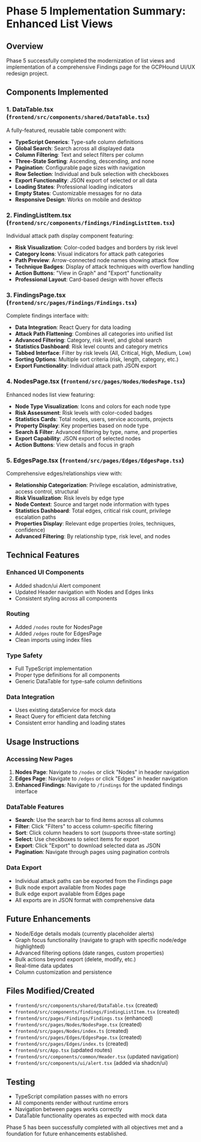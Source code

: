 # Phase 5 Implementation Summary: Enhanced List Views

## Overview
Phase 5 successfully completed the modernization of list views and implementation of a comprehensive Findings page for the GCPHound UI/UX redesign project.

## Components Implemented

### 1. DataTable.tsx (`frontend/src/components/shared/DataTable.tsx`)
A fully-featured, reusable table component with:
- **TypeScript Generics**: Type-safe column definitions
- **Global Search**: Search across all displayed data
- **Column Filtering**: Text and select filters per column
- **Three-State Sorting**: Ascending, descending, and none
- **Pagination**: Configurable page sizes with navigation
- **Row Selection**: Individual and bulk selection with checkboxes
- **Export Functionality**: JSON export of selected or all data
- **Loading States**: Professional loading indicators
- **Empty States**: Customizable messages for no data
- **Responsive Design**: Works on mobile and desktop

### 2. FindingListItem.tsx (`frontend/src/components/findings/FindingListItem.tsx`)
Individual attack path display component featuring:
- **Risk Visualization**: Color-coded badges and borders by risk level
- **Category Icons**: Visual indicators for attack path categories
- **Path Preview**: Arrow-connected node names showing attack flow
- **Technique Badges**: Display of attack techniques with overflow handling
- **Action Buttons**: "View in Graph" and "Export" functionality
- **Professional Layout**: Card-based design with hover effects

### 3. FindingsPage.tsx (`frontend/src/pages/Findings/Findings.tsx`)
Complete findings interface with:
- **Data Integration**: React Query for data loading
- **Attack Path Flattening**: Combines all categories into unified list
- **Advanced Filtering**: Category, risk level, and global search
- **Statistics Dashboard**: Risk level counts and category metrics
- **Tabbed Interface**: Filter by risk levels (All, Critical, High, Medium, Low)
- **Sorting Options**: Multiple sort criteria (risk, length, category, etc.)
- **Export Functionality**: Individual attack path JSON export

### 4. NodesPage.tsx (`frontend/src/pages/Nodes/NodesPage.tsx`)
Enhanced nodes list view featuring:
- **Node Type Visualization**: Icons and colors for each node type
- **Risk Assessment**: Risk levels with color-coded badges
- **Statistics Cards**: Total nodes, users, service accounts, projects
- **Property Display**: Key properties based on node type
- **Search & Filter**: Advanced filtering by type, name, and properties
- **Export Capability**: JSON export of selected nodes
- **Action Buttons**: View details and focus in graph

### 5. EdgesPage.tsx (`frontend/src/pages/Edges/EdgesPage.tsx`)
Comprehensive edges/relationships view with:
- **Relationship Categorization**: Privilege escalation, administrative, access control, structural
- **Risk Visualization**: Risk levels by edge type
- **Node Context**: Source and target node information with types
- **Statistics Dashboard**: Total edges, critical risk count, privilege escalation paths
- **Properties Display**: Relevant edge properties (roles, techniques, confidence)
- **Advanced Filtering**: By relationship type, risk level, and nodes

## Technical Features

### Enhanced UI Components
- Added shadcn/ui Alert component
- Updated Header navigation with Nodes and Edges links
- Consistent styling across all components

### Routing
- Added `/nodes` route for NodesPage
- Added `/edges` route for EdgesPage
- Clean imports using index files

### Type Safety
- Full TypeScript implementation
- Proper type definitions for all components
- Generic DataTable for type-safe column definitions

### Data Integration
- Uses existing dataService for mock data
- React Query for efficient data fetching
- Consistent error handling and loading states

## Usage Instructions

### Accessing New Pages
1. **Nodes Page**: Navigate to `/nodes` or click "Nodes" in header navigation
2. **Edges Page**: Navigate to `/edges` or click "Edges" in header navigation
3. **Enhanced Findings**: Navigate to `/findings` for the updated findings interface

### DataTable Features
- **Search**: Use the search bar to find items across all columns
- **Filter**: Click "Filters" to access column-specific filtering
- **Sort**: Click column headers to sort (supports three-state sorting)
- **Select**: Use checkboxes to select items for export
- **Export**: Click "Export" to download selected data as JSON
- **Pagination**: Navigate through pages using pagination controls

### Data Export
- Individual attack paths can be exported from the Findings page
- Bulk node export available from Nodes page
- Bulk edge export available from Edges page
- All exports are in JSON format with comprehensive data

## Future Enhancements
- Node/Edge details modals (currently placeholder alerts)
- Graph focus functionality (navigate to graph with specific node/edge highlighted)
- Advanced filtering options (date ranges, custom properties)
- Bulk actions beyond export (delete, modify, etc.)
- Real-time data updates
- Column customization and persistence

## Files Modified/Created
- `frontend/src/components/shared/DataTable.tsx` (created)
- `frontend/src/components/findings/FindingListItem.tsx` (created)
- `frontend/src/pages/Findings/Findings.tsx` (enhanced)
- `frontend/src/pages/Nodes/NodesPage.tsx` (created)
- `frontend/src/pages/Nodes/index.ts` (created)
- `frontend/src/pages/Edges/EdgesPage.tsx` (created)
- `frontend/src/pages/Edges/index.ts` (created)
- `frontend/src/App.tsx` (updated routes)
- `frontend/src/components/common/Header.tsx` (updated navigation)
- `frontend/src/components/ui/alert.tsx` (added via shadcn/ui)

## Testing
- TypeScript compilation passes with no errors
- All components render without runtime errors
- Navigation between pages works correctly
- DataTable functionality operates as expected with mock data

Phase 5 has been successfully completed with all objectives met and a foundation for future enhancements established. 